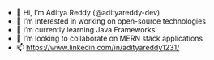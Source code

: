 - 👋 Hi, I’m Aditya Reddy (@adityareddy-dev)
- 👀 I’m interested in working on open-source technologies
- 🌱 I’m currently learning Java Frameworks
- 💞️ I’m looking to collaborate on MERN stack applications
- 📫 https://www.linkedin.com/in/adityareddy1231/

<!---
adityareddy-dev/adityareddy-dev is a ✨ special ✨ repository because its `README.md` (this file) appears on your GitHub profile.
You can click the Preview link to take a look at your changes.
--->
